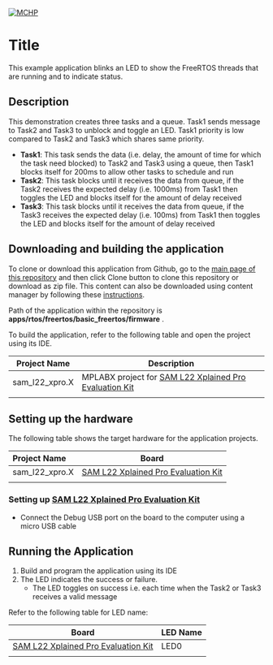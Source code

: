 [![MCHP](https://www.microchip.com/ResourcePackages/Microchip/assets/dist/images/logo.png)](https://www.microchip.com)

# Title

This example application blinks an LED to show the FreeRTOS threads that are running and to indicate status.

## Description

This demonstration creates three tasks and a queue. Task1 sends message to Task2 and Task3 to unblock and toggle an LED. Task1 priority is low compared to Task2 and Task3 which shares same priority.

- **Task1**: This task sends the data (i.e. delay, the amount of time for which the task need blocked) to Task2 and Task3 using a queue, then Task1 blocks itself for 200ms to allow other tasks to schedule and run
- **Task2**: This task blocks until it receives the data from queue, if the Task2 receives the expected delay (i.e. 1000ms) from Task1 then toggles the LED and blocks itself for the amount of delay received
- **Task3**: This task blocks until it receives the data from queue, if the Task3 receives the expected delay (i.e. 100ms) from Task1 then toggles the LED and blocks itself for the amount of delay received

## Downloading and building the application

To clone or download this application from Github, go to the [main page of this repository](https://github.com/Microchip-MPLAB-Harmony/core_apps_sam_l22) and then click Clone button to clone this repository or download as zip file.
This content can also be downloaded using content manager by following these [instructions](https://github.com/Microchip-MPLAB-Harmony/contentmanager/wiki).

Path of the application within the repository is **apps/rtos/freertos/basic_freertos/firmware** .

To build the application, refer to the following table and open the project using its IDE.

| Project Name      | Description                                    |
| ----------------- | ---------------------------------------------- |
| sam_l22_xpro.X | MPLABX project for [SAM L22 Xplained Pro Evaluation Kit](https://www.microchip.com/developmenttools/ProductDetails/ATSAML22-XPRO-B) |
|||

## Setting up the hardware

The following table shows the target hardware for the application projects.

| Project Name| Board|
|:---------|:---------:|
| sam_l22_xpro.X | [SAM L22 Xplained Pro Evaluation Kit](https://www.microchip.com/developmenttools/ProductDetails/ATSAML22-XPRO-B) |
|||

### Setting up [SAM L22 Xplained Pro Evaluation Kit](https://www.microchip.com/developmenttools/ProductDetails/ATSAML22-XPRO-B)

- Connect the Debug USB port on the board to the computer using a micro USB cable

## Running the Application

1. Build and program the application using its IDE
2. The LED indicates the success or failure.
    - The LED toggles on success i.e. each time when the Task2 or Task3 receives a valid message

Refer to the following table for LED name:

| Board | LED Name |
| ----- | -------- |
|  [SAM L22 Xplained Pro Evaluation Kit](https://www.microchip.com/developmenttools/ProductDetails/ATSAML22-XPRO-B) | LED0 |
|||